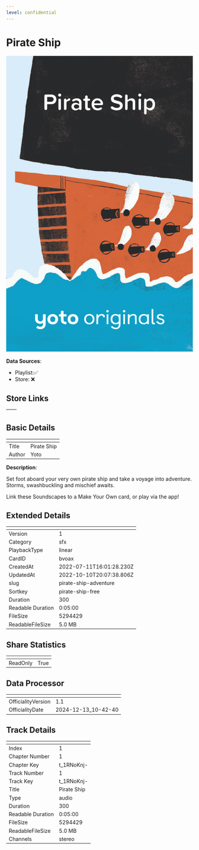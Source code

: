 ```yaml
---
level: confidential
---
```

# Pirate Ship

![card_[bvoax].png](../../img/cards/card_[bvoax].png)

**Data Sources**: 

- Playlist:✅
- Store: ❌


## Store Links

| <!-- --> | <!-- --> |
| - | - |


## Basic Details

| <!-- --> | <!-- --> |
| - | - |
| Title | Pirate Ship |
| Author | Yoto |

**Description**:

Set foot aboard your very own pirate ship and take a voyage into adventure. Storms, swashbuckling and mischief awaits.

Link these Soundscapes to a Make Your Own card, or play via the app!


## Extended Details

| <!-- --> | <!-- --> |
| - | - |
| Version | 1 |
| Category | sfx |
| PlaybackType | linear |
| CardID | bvoax |
| CreatedAt | 2022-07-11T16:01:28.230Z |
| UpdatedAt | 2022-10-10T20:07:38.806Z |
| slug | pirate-ship-adventure |
| Sortkey | pirate-ship-free |
| Duration | 300 |
| Readable Duration | 0:05:00 |
| FileSize | 5294429 |
| ReadableFileSize | 5.0 MB |


## Share Statistics

| <!-- --> | <!-- --> |
| - | - |
| ReadOnly | True |


## Data Processor

| <!-- --> | <!-- --> |
| - | - |
| OfficialityVersion | 1.1
| OfficialityDate | 2024-12-13_10-42-40


## Track Details

| <!-- --> | <!-- --> |
| - | - |
| Index | 1 |
| Chapter Number | 1 |
| Chapter Key | t_1RNoKnj- |
| Track Number | 1 |
| Track Key | t_1RNoKnj- |
| Title | Pirate Ship |
| Type | audio |
| Duration | 300 |
| Readable Duration | 0:05:00 |
| FileSize | 5294429 |
| ReadableFileSize | 5.0 MB |
| Channels | stereo |

